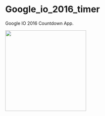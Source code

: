 # Google_io_2016_timer

Google IO 2016 Countdown App.

<img src="https://raw.githubusercontent.com/eneim/Google_io_2016_timer/master/art/web_hi_res_512.png" width="256">
